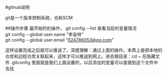 #github说明  

git是一个版本控制系统，也称SCM  

##操作步骤
最开始时的操作，  git config --list   查看当前的变量情况  
git config --global user.name "李呈祥"  
git config --global user.email "624786053@qq.com"  


这样设置完成之后就可以推送了。深度理解：通过上面的操作，本质上是把本地的仓库和远程仓库关联起来，这样才可以推送到网上。进去根目录：cd ~
在隐藏文件  .gitconfig  里面就是我们上面设置的，以后添加的变量可以直接到这个文件中去找  